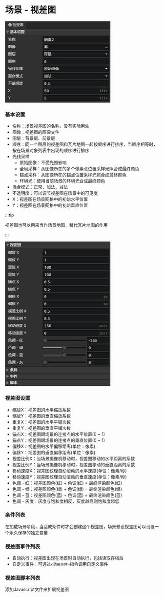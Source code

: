 # 场景 - 视差图

![](img/scene-parallax-1.png)

### 基本设置

- 名称：场景视差图的名称，没有实际用处
- 图像：视差图的图像文件
- 图层：背景层、前景层
- 顺序：同一个图层的视差图和瓦片地图一起按顺序进行排序，当顺序相等时，按在场景对象列表中出现的顺序进行排序
- 光线采样
  - 原始图像：不受光照影响
  - 全局采样：从图像所在的多个像素点位置采样光照合成最终颜色
  - 锚点采样：从图像所在的锚点位置采样光照合成最终颜色
  - 环境光：使用当前场景的环境光合成最终颜色
- 混合模式：正常、加法、减法
- 不透明度：可以调节视差图在场景中的可见度
- X：视差图在场景网格中的初始水平位置
- Y：视差图在场景网格中的初始垂直位置

:::tip

视差图也可以用来当作场景地图，替代瓦片地图的作用

:::

![](img/scene-parallax-2.png)

### 视差图设置

- 缩放X：视差图的水平缩放系数
- 缩放Y：视差图的垂直缩放系数
- 重复X：视差图的水平平铺次数
- 重复Y：视差图的垂直平铺次数
- 锚点X：视差图跟场景的连接点的水平位置(0 ~ 1)
- 锚点Y：视差图跟场景的连接点的垂直位置(0 ~ 1)
- 偏移X：视差图的水平偏移距离(单位：像素)
- 偏移Y：视差图的垂直偏移距离(单位：像素)
- 视差比例X：当场景摄像机移动时，视差图移动的水平距离的系数
- 视差比例Y：当场景摄像机移动时，视差图移动的垂直距离的系数
- 移动速度X：视差图纹理自动滚动的水平速度(单位：像素/秒)
- 移动速度Y：视差图纹理自动滚动的垂直速度(单位：像素/秒)
- 色调 - 红：视差图颜色(红) + 色调(红) = 最终渲染颜色(红)
- 色调 - 绿：视差图颜色(绿) + 色调(绿) = 最终渲染颜色(绿)
- 色调 - 蓝：视差图颜色(蓝) + 色调(蓝) = 最终渲染颜色(蓝)
- 色调 - 灰度：灰度与饱和度相反，灰度越高则饱和度越低

### 条件列表

在加载场景阶段，当达成条件时才会创建这个视差图，场景预设视差图可以设置一个永久保存的独立变量

### 视差图事件列表

- 自动执行：视差图出现在场景时自动执行，包括读取存档后
- 自定义事件：可通过`<调用事件>`指令调用自定义事件

### 视差图脚本列表

添加Javascript文件来扩展视差图